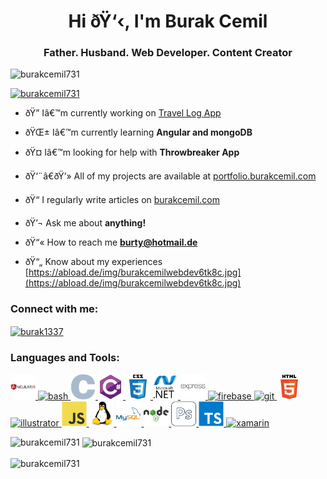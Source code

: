 <h1 align="center">Hi ðŸ‘‹, I'm Burak Cemil</h1>
<h3 align="center">Father. Husband. Web Developer. Content Creator</h3>

<p align="left"> <img src="https://komarev.com/ghpvc/?username=burakcemil731&label=Profile%20views&color=0e75b6&style=flat" alt="burakcemil731" /> </p>

<p align="left"> <a href="https://github.com/ryo-ma/github-profile-trophy"><img src="https://github-profile-trophy.vercel.app/?username=burakcemil731" alt="burakcemil731" /></a> </p>

- ðŸ”­ Iâ€™m currently working on [Travel Log App](https://github.com/burakcemil731/nextjs)

- ðŸŒ± Iâ€™m currently learning **Angular and mongoDB**

- ðŸ¤ Iâ€™m looking for help with **Throwbreaker App**

- ðŸ‘¨â€ðŸ’» All of my projects are available at [portfolio.burakcemil.com](portfolio.burakcemil.com)

- ðŸ“ I regularly write articles on [burakcemil.com](burakcemil.com)

- ðŸ’¬ Ask me about **anything!**

- ðŸ“« How to reach me **burty@hotmail.de**

- ðŸ“„ Know about my experiences [https://abload.de/img/burakcemilwebdev6tk8c.jpg](https://abload.de/img/burakcemilwebdev6tk8c.jpg)

<h3 align="left">Connect with me:</h3>
<p align="left">
<a href="https://www.youtube.com/c/burak1337" target="blank"><img align="center" src="https://cdn.jsdelivr.net/npm/simple-icons@3.0.1/icons/youtube.svg" alt="burak1337" height="30" width="40" /></a>
</p>

<h3 align="left">Languages and Tools:</h3>
<p align="left"> <a href="https://angular.io" target="_blank"> <img src="https://raw.githubusercontent.com/devicons/devicon/master/icons/angularjs/angularjs-original-wordmark.svg" alt="angularjs" width="40" height="40"/> </a> <a href="https://www.gnu.org/software/bash/" target="_blank"> <img src="https://www.vectorlogo.zone/logos/gnu_bash/gnu_bash-icon.svg" alt="bash" width="40" height="40"/> </a> <a href="https://www.cprogramming.com/" target="_blank"> <img src="https://raw.githubusercontent.com/devicons/devicon/master/icons/c/c-original.svg" alt="c" width="40" height="40"/> </a> <a href="https://www.w3schools.com/cs/" target="_blank"> <img src="https://raw.githubusercontent.com/devicons/devicon/master/icons/csharp/csharp-original.svg" alt="csharp" width="40" height="40"/> </a> <a href="https://www.w3schools.com/css/" target="_blank"> <img src="https://raw.githubusercontent.com/devicons/devicon/master/icons/css3/css3-original-wordmark.svg" alt="css3" width="40" height="40"/> </a> <a href="https://dotnet.microsoft.com/" target="_blank"> <img src="https://raw.githubusercontent.com/devicons/devicon/master/icons/dot-net/dot-net-original-wordmark.svg" alt="dotnet" width="40" height="40"/> </a> <a href="https://expressjs.com" target="_blank"> <img src="https://raw.githubusercontent.com/devicons/devicon/master/icons/express/express-original-wordmark.svg" alt="express" width="40" height="40"/> </a> <a href="https://firebase.google.com/" target="_blank"> <img src="https://www.vectorlogo.zone/logos/firebase/firebase-icon.svg" alt="firebase" width="40" height="40"/> </a> <a href="https://git-scm.com/" target="_blank"> <img src="https://www.vectorlogo.zone/logos/git-scm/git-scm-icon.svg" alt="git" width="40" height="40"/> </a> <a href="https://www.w3.org/html/" target="_blank"> <img src="https://raw.githubusercontent.com/devicons/devicon/master/icons/html5/html5-original-wordmark.svg" alt="html5" width="40" height="40"/> </a> <a href="https://www.adobe.com/in/products/illustrator.html" target="_blank"> <img src="https://www.vectorlogo.zone/logos/adobe_illustrator/adobe_illustrator-icon.svg" alt="illustrator" width="40" height="40"/> </a> <a href="https://developer.mozilla.org/en-US/docs/Web/JavaScript" target="_blank"> <img src="https://raw.githubusercontent.com/devicons/devicon/master/icons/javascript/javascript-original.svg" alt="javascript" width="40" height="40"/> </a> <a href="https://www.linux.org/" target="_blank"> <img src="https://raw.githubusercontent.com/devicons/devicon/master/icons/linux/linux-original.svg" alt="linux" width="40" height="40"/> </a> <a href="https://www.mysql.com/" target="_blank"> <img src="https://raw.githubusercontent.com/devicons/devicon/master/icons/mysql/mysql-original-wordmark.svg" alt="mysql" width="40" height="40"/> </a> <a href="https://nodejs.org" target="_blank"> <img src="https://raw.githubusercontent.com/devicons/devicon/master/icons/nodejs/nodejs-original-wordmark.svg" alt="nodejs" width="40" height="40"/> </a> <a href="https://www.photoshop.com/en" target="_blank"> <img src="https://raw.githubusercontent.com/devicons/devicon/master/icons/photoshop/photoshop-line.svg" alt="photoshop" width="40" height="40"/> </a> <a href="https://www.typescriptlang.org/" target="_blank"> <img src="https://raw.githubusercontent.com/devicons/devicon/master/icons/typescript/typescript-original.svg" alt="typescript" width="40" height="40"/> </a> <a href="https://dotnet.microsoft.com/apps/xamarin" target="_blank"> <img src="https://raw.githubusercontent.com/detain/svg-logos/780f25886640cef088af994181646db2f6b1a3f8/svg/xamarin.svg" alt="xamarin" width="40" height="40"/> </a> </p>

<p><img align="left" src="https://github-readme-stats.vercel.app/api/top-langs?username=burakcemil731&show_icons=true&locale=en&layout=compact" alt="burakcemil731" /></p>

<p>&nbsp;<img align="center" src="https://github-readme-stats.vercel.app/api?username=burakcemil731&show_icons=true&locale=en" alt="burakcemil731" /></p>

<p><img align="center" src="https://github-readme-streak-stats.herokuapp.com/?user=burakcemil731&" alt="burakcemil731" /></p>

